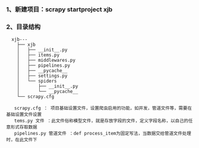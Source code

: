 ### 1、新建项目：scrapy startproject xjb

### 2、目录结构
      xjb---
        ├── xjb
        │   ├── __init__.py
        │   ├── items.py
        │   ├── middlewares.py
        │   ├── pipelines.py
        │   ├── __pycache__
        │   ├── settings.py
        │   └── spiders
        │       ├── __init__.py
        │       └── __pycache__
        └── scrapy.cfg      

       scrapy.cfg ： 项目基础设置文件，设置爬虫启用的功能，如并发，管道文件等，需要在基础设置文件设置
       tems.py 文件 ：此文件俗称模型文件，就是存放字段的文件，定义字段名称，以自己的任意形式存取数据
       pipelines.py 管道文件 ：def process_item为固定写法，当数据交给管道文件处理时，在此文件下
